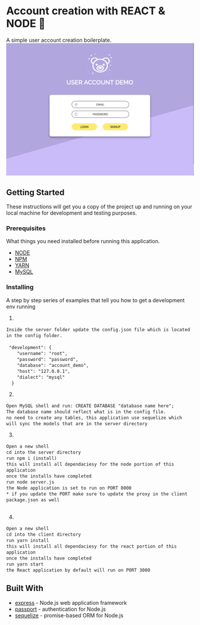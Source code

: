 # Account creation with REACT & NODE 🐻
A simple user account creation boilerplate.
<img src="./home.png" alt="screenshot of application">


## Getting Started

These instructions will get you a copy of the project up and running on your local machine for development and testing purposes. <!-- See deployment for notes on how to deploy the project on a live system. -->

### Prerequisites

What things you need installed before running this application.

* [NODE](https://nodejs.org/en/download/)
* [NPM](https://docs.npmjs.com/cli/install)
* [YARN](https://yarnpkg.com/lang/en/docs/install)
* [MySQL](https://dev.mysql.com/downloads/windows/installer/8.0.html)

### Installing

A step by step series of examples that tell you how to get a development env running

1)
```
Inside the server folder update the config.json file which is located in the config folder.

 "development": {
    "username": "root",
    "password": "password",
    "database": "account_demo",
    "host": "127.0.0.1",
    "dialect": "mysql"
  }

```
2)
```
Open MySQL shell and run: CREATE DATABASE "database name here";
The database name should reflect what is in the config file.
no need to create any tables, this application use sequelize which will sync the models that are in the server directory

```
3)
```
Open a new shell
cd into the server directory
run npm i (install)
this will install all dependaciesy for the node portion of this application
once the installs have completed
run node server.js
the Node application is set to run on PORT 8000 
* if you update the PORT make sure to update the proxy in the client package.json as well


```
4)
```
Open a new shell 
cd into the client directory
run yarn install
this will install all dependaciesy for the react portion of this application
once the installs have completed
run yarn start 
the React application by default will run on PORT 3000

```

<!-- 
## Deployment
additional notes about how to deploy this on a live system
 -->
## Built With

* [express](http://expressjs.com/) - Node.js web application framework
* [passport](http://www.passportjs.org/) - authentication for Node.js
* [sequelize](http://docs.sequelizejs.com/) - promise-based ORM for Node.js


<!-- ## Versioning
 -->


<!-- ## License

This project is licensed under the MIT License - see the [LICENSE.md](LICENSE.md) file for details -->


